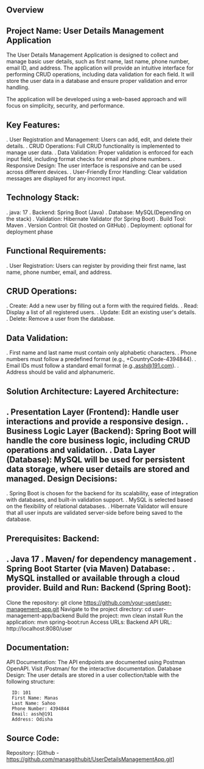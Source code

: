 Overview
--------
Project Name: User Details Management Application
-------------------------------------------------
The User Details Management Application is designed to collect and manage basic user details, such as first name, last name, phone number, email ID, and address. 
The application will provide an intuitive interface for performing CRUD operations, including data validation for each field. 
It will store the user data in a database and ensure proper validation and error handling.

The application will be developed using a web-based approach and will focus on simplicity, security, and performance.

Key Features:
-------------
. User Registration and Management: Users can add, edit, and delete their details. . CRUD Operations: Full CRUD functionality is implemented to manage user data. . Data Validation: Proper validation is enforced for each input field, including format checks for email and phone numbers. . Responsive Design: The user interface is responsive and can be used across different devices. . User-Friendly Error Handling: Clear validation messages are displayed for any incorrect input.

Technology Stack:
-----------------
. java: 17 
. Backend: Spring Boot (Java) 
. Database: MySQL(Depending on the stack) 
. Validation: Hibernate Validator (for Spring Boot) 
. Build Tool: Maven
. Version Control: Git (hosted on GitHub) 
. Deployment: optional for deployment phase

Functional Requirements:
------------------------
. User Registration: Users can register by providing their first name, last name, phone number, email, and address.

CRUD Operations:
----------------
. Create: Add a new user by filling out a form with the required fields. 
. Read: Display a list of all registered users. 
. Update: Edit an existing user's details. 
. Delete: Remove a user from the database.

Data Validation:
----------------
. First name and last name must contain only alphabetic characters. 
. Phone numbers must follow a predefined format (e.g., +CountryCode-4394844). 
. Email IDs must follow a standard email format (e.g.,assh@191.com). 
. Address should be valid and alphanumeric.

Solution Architecture:
  Layered Architecture:
  ---------------------
  . Presentation Layer (Frontend): Handle user interactions and provide a responsive design.
  . Business Logic Layer (Backend): Spring Boot will handle the core business logic, including CRUD operations and validation.
  . Data Layer (Database): MySQL will be used for persistent data storage, where user details are stored and managed.
Design Decisions:
-----------------
. Spring Boot is chosen for the backend for its scalability, ease of integration with databases, and built-in validation support. . MySQL is selected based on the flexibility of relational databases. . Hibernate Validator will ensure that all user inputs are validated server-side before being saved to the database.

Prerequisites:
Backend:
--------
  . Java 17
  . Maven/ for dependency management
  . Spring Boot Starter (via Maven)
Database:
   . MySQL installed or available through a cloud provider.
Build and Run:
Backend (Spring Boot):
----------------------
Clone the repository: git clone https://github.com/your-user/user-management-app.git
Navigate to the project directory: cd user-management-app/backend
Build the project: mvn clean install
Run the application: mvn spring-boot:run
Access URLs:
Backend API URL: http://localhost:8080/user

Documentation:
--------------
API Documentation: The API endpoints are documented using Postman OpenAPI. Visit /Postman/ for the interactive documentation. Database Design: The user details are stored in a user collection/table with the following structure:

      ID: 101
      First Name: Manas
      Last Name: Sahoo
      Phone Number: 4394844
      Email: assh@191
      Address: Odisha
Source Code:
------------
Repository: [Github - https://github.com/manasgithubit/UserDetailsManagementApp.git]
